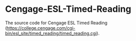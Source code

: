 # Cengage-ESL-Timed-Reading
The source code for Cengage ESL Timed Reading (https://college.cengage.com/cgi-bin/esl_site/timed_reading/timed_reading.cgi).
